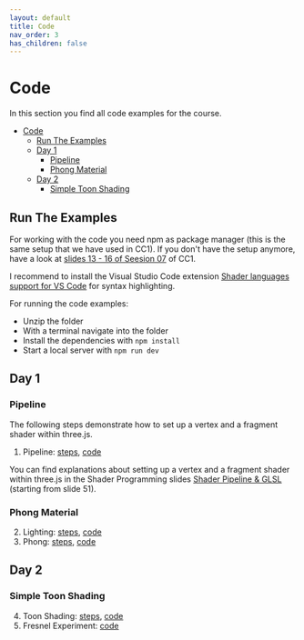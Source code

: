 ```yaml
---
layout: default
title: Code
nav_order: 3
has_children: false
---
```


# Code

In this section you find all code examples for the course.

* [Code](#code)
    * [Run The Examples](#run-the-examples)
    * [Day 1](#day-1)
        * [Pipeline](#pipeline)
        * [Phong Material](#phong-material)
    * [Day 2](#day-2)
        * [Simple Toon Shading](#simple-toon-shading)


## Run The Examples

For working with the code you need npm as package manager (this is the same setup that we have used in CC1). If you don't have the setup anymore, have a look at [slides 13 - 16 of Seesion 07](https://ctechfilmuniversity.github.io/lecture_ws2324_creative_coding_1/03_slides/cc1_ws2324_07_slides.html#44) of CC1.  
  
I recommend to install the Visual Studio Code extension [Shader languages support for VS Code](https://marketplace.visualstudio.com/items?itemName=slevesque.shader) for syntax highlighting.
  
For running the code examples:

* Unzip the folder
* With a terminal navigate into the folder 
* Install the dependencies with `npm install`
* Start a local server with `npm run dev`


## Day 1


### Pipeline

The following steps demonstrate how to set up a vertex and a fragment shader within three.js.

1. Pipeline: [steps](./01_pipeline/pipeline_steps.md), [code](./01_pipeline/pipeline_code.zip)

You can find explanations about setting up a vertex and a fragment shader within three.js in the Shader Programming slides [Shader Pipeline & GLSL](https://ctechfilmuniversity.github.io/workshop_sose24_shader_programming/01_slides/shader_02_shaders_slides.html) (starting from slide 51).

### Phong Material

2. Lighting: [steps](./02_lights/lights_steps.md), [code](./02_lights/lights_code.zip)
3. Phong: [steps](./03_phong/phong_steps.md), [code](./03_phong/phong_code.zip)

## Day 2

### Simple Toon Shading

4. Toon Shading: [steps](./04_toon/toon_steps.md), [code](./04_toon/toon_code.zip)
5. Fresnel Experiment: [code](./05_fresnel/fresnel_code.zip)


<!-- 

  

## Day 3
   -->
